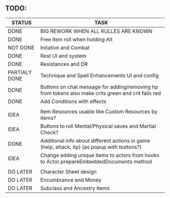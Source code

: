 ## TODO:

|     STATUS     |   				TASK                    |
|----------------|------------------------------------------|
|	   DONE	     |	BIG REWORK WHEN ALL RULLES ARE KNOWN	|
|	   DONE	     |	Free item roll when holding Alt			|
|	 NOT DONE	 |	Initative and Combat					|
|	   DONE	     |	Rest UI and system					    |
|      DONE      |	Resistances	and DR						|
| PARTIALY DONE	 |	Technique and Spell Enhancements UI and config	|
|	   DONE	     |	Buttons on chat message for adding/removing hp from tokens also make crits green and crit fails red	|
|	   DONE	     |	Add Conditions with effects	|
||
|	   IDEA	     |	Item Resources usable like Custom Resources by items?	|
|	   IDEA	     |	Buttons to roll Mental/Physical saves and Martial Check?	|
|	   DONE	     |	Additional info about different actions in game (help, attack, itp) (as popup with buttons?)	|
|	   IDEA	     |	Change adding unique items to actors from hooks to Actor.prepareEmbeddedDocuments method	|
||
|	 DO LATER	 |	Character Sheet design					|
|	 DO LATER	 |	Encumbrance and Money					|
|    DO LATER	 |	Subclass and Ancestry Items				|